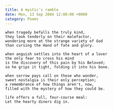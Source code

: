 ```yaml
---
title: A mystic's ramble
date: Mon, 13 Sep 2004 12:00:00 +0000
category: Poems
---
```


    when tragedy befalls the truly kind,  
    they look tenderly on their malefactor,  
    wondering more at the strange variety of God  
    than cursing the Hand of fate and glory.

    when anguish settles into the heart of a lover  
    the only fear to cross his mind  
    is the discovery of this pain by his Beloved;  
    so he grips it tight, folding it into his bone.

    when sorrow pays call on those who wonder,  
    sweet nostalgia is their only perception;  
    a remembrance of how things aren't, now,  
    filled with the mystery of how they could be.

    life offers a full, four-course meal:  
    Let the hearty diners dig in.


